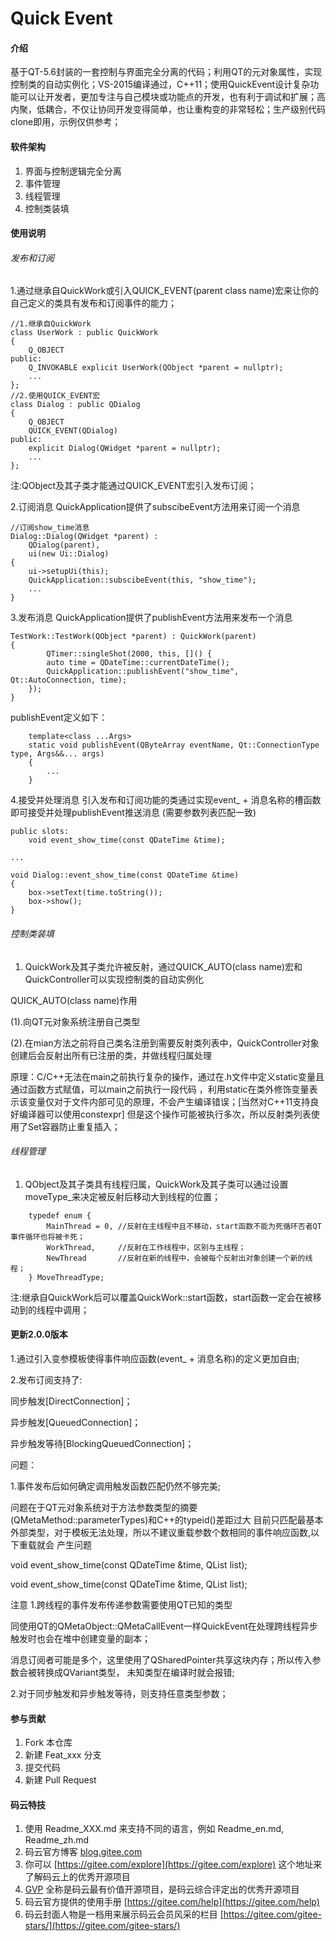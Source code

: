# Quick Event

#### 介绍
基于QT-5.6封装的一套控制与界面完全分离的代码；利用QT的元对象属性，实现控制类的自动实例化；VS-2015编译通过，C++11；使用QuickEvent设计复杂功能可以让开发者，更加专注与自己模块或功能点的开发，也有利于调试和扩展；高内聚，低耦合，不仅让协同开发变得简单，也让重构变的非常轻松；生产级别代码clone即用，示例仅供参考；

#### 软件架构
1.  界面与控制逻辑完全分离
2.  事件管理
3.  线程管理
4.  控制类装填


#### 使用说明

######  发布和订阅
1.通过继承自QuickWork或引入QUICK_EVENT(parent class name)宏来让你的自己定义的类具有发布和订阅事件的能力；

```
//1.继承自QuickWork
class UserWork : public QuickWork
{
    Q_OBJECT
public:
    Q_INVOKABLE explicit UserWork(QObject *parent = nullptr);
    ...
};
//2.使用QUICK_EVENT宏
class Dialog : public QDialog
{
    Q_OBJECT
    QUICK_EVENT(QDialog)
public:
    explicit Dialog(QWidget *parent = nullptr);
    ...
};
```
注:QObject及其子类才能通过QUICK_EVENT宏引入发布订阅；

2.订阅消息
QuickApplication提供了subscibeEvent方法用来订阅一个消息

```
//订阅show_time消息
Dialog::Dialog(QWidget *parent) :
    QDialog(parent),
    ui(new Ui::Dialog)
{
    ui->setupUi(this);
    QuickApplication::subscibeEvent(this, "show_time");
    ...
}
```

3.发布消息
QuickApplication提供了publishEvent方法用来发布一个消息

```
TestWork::TestWork(QObject *parent) : QuickWork(parent)
{
        QTimer::singleShot(2000, this, []() {
        auto time = QDateTime::currentDateTime();
        QuickApplication::publishEvent("show_time", Qt::AutoConnection, time);
    });
}
```

publishEvent定义如下：
```
    template<class ...Args>
    static void publishEvent(QByteArray eventName, Qt::ConnectionType type, Args&&... args)
    {
        ...
    }
```

4.接受并处理消息
引入发布和订阅功能的类通过实现event_ + 消息名称的槽函数即可接受并处理publishEvent推送消息
(需要参数列表匹配一致)

```
public slots:
    void event_show_time(const QDateTime &time);

...

void Dialog::event_show_time(const QDateTime &time)
{
    box->setText(time.toString());
    box->show();
}

```
######  控制类装填
1. QuickWork及其子类允许被反射，通过QUICK_AUTO(class name)宏和QuickController可以实现控制类的自动实例化

QUICK_AUTO(class name)作用

(1).向QT元对象系统注册自己类型

(2).在mian方法之前将自己类名注册到需要反射类列表中，QuickController对象创建后会反射出所有已注册的类，并做线程归属处理

原理：C/C++无法在main之前执行复杂的操作，通过在.h文件中定义static变量且通过函数方式赋值，可以main之前执行一段代码
，利用static在类外修饰变量表示该变量仅对于文件内部可见的原理，不会产生编译错误；[当然对C++11支持良好编译器可以使用constexpr]
但是这个操作可能被执行多次，所以反射类列表使用了Set容器防止重复插入；

######  线程管理
1. QObject及其子类具有线程归属，QuickWork及其子类可以通过设置moveType_来决定被反射后移动大到线程的位置；

```
    typedef enum {
        MainThread = 0, //反射在主线程中且不移动，start函数不能为死循环否者QT事件循环也将被卡死；
        WorkThread,     //反射在工作线程中，区别与主线程；
        NewThread       //反射在新的线程中，会被每个反射出对象创建一个新的线程；
    } MoveThreadType;
```
注:继承自QuickWork后可以覆盖QuickWork::start函数，start函数一定会在被移动到的线程中调用；

#### 更新2.0.0版本

1.通过引入变参模板使得事件响应函数(event_ + 消息名称)的定义更加自由;

2.发布订阅支持了:

同步触发[DirectConnection]；

异步触发[QueuedConnection]；

异步触发等待[BlockingQueuedConnection]；

问题：

1.事件发布后如何确定调用触发函数匹配仍然不够完美;

问题在于QT元对象系统对于方法参数类型的摘要(QMetaMethod::parameterTypes)和C++的typeid()差距过大
目前只匹配最基本外部类型，对于模板无法处理，所以不建议重载参数个数相同的事件响应函数,以下重载就会
产生问题

void event_show_time(const QDateTime &time, QList<int> list);

void event_show_time(const QDateTime &time, QList<QString> list);

注意
1.跨线程的事件发布传递参数需要使用QT已知的类型

同使用QT的QMetaObject::QMetaCallEvent一样QuickEvent在处理跨线程异步触发时也会在堆中创建变量的副本；

消息订阅者可能是多个，这里使用了QSharedPointer<QVariant>共享这块内存；所以传入参数会被转换成QVariant类型，
未知类型在编译时就会报错;

2.对于同步触发和异步触发等待，则支持任意类型参数；

#### 参与贡献

1.  Fork 本仓库
2.  新建 Feat_xxx 分支
3.  提交代码
4.  新建 Pull Request

#### 码云特技

1.  使用 Readme\_XXX.md 来支持不同的语言，例如 Readme\_en.md, Readme\_zh.md
2.  码云官方博客 [blog.gitee.com](https://blog.gitee.com)
3.  你可以 [https://gitee.com/explore](https://gitee.com/explore) 这个地址来了解码云上的优秀开源项目
4.  [GVP](https://gitee.com/gvp) 全称是码云最有价值开源项目，是码云综合评定出的优秀开源项目
5.  码云官方提供的使用手册 [https://gitee.com/help](https://gitee.com/help)
6.  码云封面人物是一档用来展示码云会员风采的栏目 [https://gitee.com/gitee-stars/](https://gitee.com/gitee-stars/)
